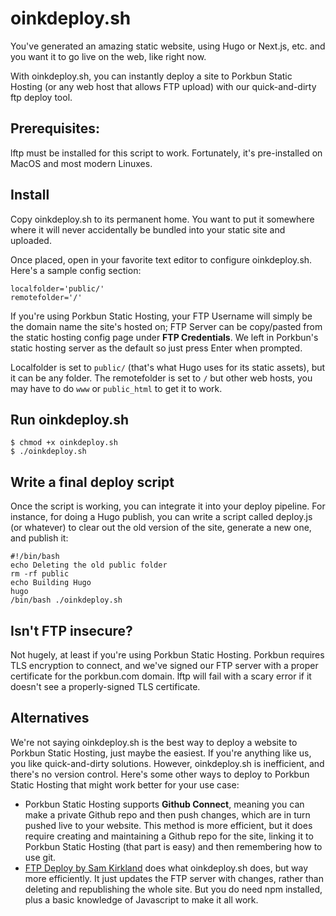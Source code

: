# oinkdeploy.sh
You've generated an amazing static website, using Hugo or Next.js, etc. and you want it to go live on the web, like right now.

With oinkdeploy.sh, you can instantly deploy a site to Porkbun Static Hosting (or any web host that allows FTP upload) with our quick-and-dirty ftp deploy tool.

## Prerequisites:
lftp must be installed for this script to work. Fortunately, it's pre-installed on MacOS and most modern Linuxes.

## Install
Copy oinkdeploy.sh to its permanent home. You want to put it somewhere where it will never accidentally be bundled into your static site and uploaded.

Once placed, open in your favorite text editor to configure oinkdeploy.sh. Here's a sample config section:

    localfolder='public/'
    remotefolder='/'

If you're using Porkbun Static Hosting, your FTP Username will simply be the domain name the site's hosted on; FTP Server can be copy/pasted from the static hosting config page under **FTP Credentials**. We left in Porkbun's static hosting server as the default so just press Enter when prompted.

Localfolder is set to `public/` (that's what Hugo uses for its static assets), but it can be any folder. The remotefolder is set to `/` but other web hosts, you may have to do `www` or `public_html` to get it to work.
## Run oinkdeploy.sh

    $ chmod +x oinkdeploy.sh
    $ ./oinkdeploy.sh

## Write a final deploy script
Once the script is working, you can integrate it into your deploy pipeline. For instance, for doing a Hugo publish, you can write a script called deploy.js (or whatever) to clear out the old version of the site, generate a new one, and publish it:

    #!/bin/bash
    echo Deleting the old public folder
    rm -rf public
    echo Building Hugo
    hugo
    /bin/bash ./oinkdeploy.sh
    
## Isn't FTP insecure?
Not hugely, at least if you're using Porkbun Static Hosting. Porkbun requires TLS encryption to connect, and we've signed our FTP server with a proper certificate for the porkbun.com domain. lftp will fail with a scary error if it doesn't see a properly-signed TLS certificate. 

## Alternatives
We're not saying oinkdeploy.sh is the best way to deploy a website to Porkbun Static Hosting, just maybe the easiest. If you're anything like us, you like quick-and-dirty solutions. However, oinkdeploy.sh is inefficient, and there's no version control. Here's some other ways to deploy to Porkbun Static Hosting that might work better for your use case:

* Porkbun Static Hosting supports **Github Connect**, meaning you can make a private Github repo and then push changes, which are in turn pushed live to your website. This method is more efficient, but it does require creating and maintaining a Github repo for the site, linking it to Porkbun Static Hosting (that part is easy) and then remembering how to use git.
* [FTP Deploy by Sam Kirkland](https://github.com/SamKirkland/ftp-deploy) does what oinkdeploy.sh does, but way more efficiently. It just updates the FTP server with changes, rather than deleting and republishing the whole site. But you do need npm installed, plus a basic knowledge of Javascript to make it all work.
